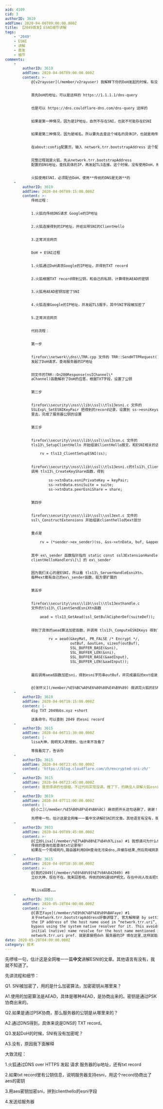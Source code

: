 ```yaml
---
aid: 4109
cid: 3
authorID: 3619
addTime: 2020-04-06T09:00:00.000Z
title: 【2049首发】ESNI细节讲解
tags:
    - '2049'
    - ESNI
    - 讲解
    - 首发
    - 细节
comments:
    -
        authorID: 3619
        addTime: 2020-04-06T09:00:00.000Z
        content: >-
            @[v2rayuser](/member/v2rayuser) 我解释下你的DoH发起的时候，有没有ESNI的问题。


            首先DoH的地址，可以是这样的 https://1.1.1.1/dns-query


            也是可以 https://dns.couldflare-dns.com/dns-query 这样的


            如果是第一种情况，因为是IP地址，自然不存在SNI，也就不可能存在ESNI


            如果是第二种情况，因为是域名，所以要先去查这个域名的具体IP，也就是用传统的DNS查找


            在about:config配置页，输入 network.trr.bootstrapAddress 这个配置后面填入具体的DNS地址


            完整过程就是火狐，先从network.trr.bootstrapAddress
            配置的DNS地址，查找具体的IP，再发起TLS连接。这个时候，没有使用DoH，用的是传统的DNS，所以SNI没有加密


            火狐使用ESNI，必须配合DoH，使用**传统的DNS是无效**的
    -
        authorID: 3619
        addTime: 2020-04-06T09:15:00.000Z
        content: >-
            传统过程：


            1.火狐向传统DNS请求 Google的IP地址


            2.火狐连接得到的IP地址，并给出带SNI的ClientHello


            3.正常浏览网页


            DoH + ESNI过程


            1.火狐通过DoH请求Google的IP地址，并得到TXT record


            2.火狐根据TXT record得到公钥，和自己的私钥，计算得到AEAD的密钥


            3.火狐用AEAD密钥加密了SNI


            4.火狐连接Google的IP地址，并发起TLS握手，其中SNI字段被加密了


            5.正常浏览网页


            代码流程：


            第一步


            firefox\\netwerk\\dns\\TRR.cpp 文件的 TRR::SendHTTPRequest()
            发起了DoH请求，查询服务器的IP地址


            同文件的TRR::On200Response(nsIChannel\*
            aChannel)函数解析了DoH的应答，根据TXT字段，设置了公钥


            第二步


            firefox\\security\\nss\\lib\\ssl\\tls13esni.c 文件的
            SSLExp\_SetESNIKeyPair 把得到的record记录，设置到 ss->esniKeys = keys;
            里去，完成了服务器公钥的设置


            第三步


            firefox\\security\\nss\\lib\\ssl\\ssl3con.c 文件的
            tls13\_SetupClientHello 开始组装ClientHello报文，和ESNI相关的这行

                rv = tls13_ClientSetupESNI(ss);
                

            firefox\\security\\nss\\lib\\ssl\\tls13esni.c的tls13\_ClientSetupESNI函数
            调用 tls13\_CreateKeyShare函数，得到

                    ss->xtnData.esniPrivateKey = keyPair;
                    ss->xtnData.esniSuite = suite;
                    ss->xtnData.peerEsniShare = share;
                

            第四步


            firefox\\security\\nss\\lib\\ssl\\ssl3ext.c 文件的
            ssl\_ConstructExtensions 开始组装clienthello的ext部分


            重点是

                rv = (*sender->ex_sender)(ss, &ss->xtnData, buf, &append);
                

            其中 ex\_sender 函数指针指向 static const ssl3ExtensionHandler
            clientHelloHandlers\[\] 的 ex\_sender


            因为我们关心的是ESNI，所以看 tls13\_ServerHandleEsniXtn，
            每种ext都有自己的ex\_sender函数，挺方便扩展的


            第五步


            firefox\\security\\nss\\lib\\ssl\\tls13exthandle.c
            文件的tls13\_ClientSendEsniXtn函数

                aead = tls13_GetAead(ssl_GetBulkCipherDef(suiteDef));
                

            得到了具体的aead算法加密函数，并调用 tls13\_ComputeESNIKeys 得到了AEAD的密钥

                    rv = aead(&keyMat, PR_FALSE /* Encrypt */,
                              outBuf, &outLen, sizeof(outBuf),
                              SSL_BUFFER_BASE(&sni),
                              SSL_BUFFER_LEN(&sni),
                              SSL_BUFFER_BASE(&aadInput),
                              SSL_BUFFER_LEN(&aadInput));
                

            最后调用aead函数加密sni，得到esni字符串outBuf，并完成最后的ext组装！


            @[张怀义](/member/%E5%BC%A0%E6%80%80%E4%B9%89) 我讲完火狐的ESNI加密流程代码分析了
    -
        authorID: 3619
        addTime: 2020-04-06T10:15:00.000Z
        content: |-
            dig TXT 2049bbs.xyz +short

            这条命令，可以查到 2049 的esni record
    -
        authorID: 3615
        addTime: 2020-04-06T11:30:00.000Z
        content: |-
            lisa大神，我明天入职报到，估计来不及看了

            等我看完了，告诉你
    -
        authorID: 3615
        addTime: 2020-04-06T23:45:00.000Z
        content: 'https://blog.cloudflare.com/zh/encrypted-sni-zh/'
    -
        authorID: 3615
        addTime: 2020-04-06T23:45:00.000Z
        content: 我觉得讲的也很细，不过代码实现没讲。搜了下，的确没人讲解火狐esni代码实现的文章
    -
        authorID: 3619
        addTime: 2020-04-07T11:00:00.000Z
        content: |-
            @[小二](/member/%E5%B0%8F%E4%BA%8C) 麻烦把开头这句话删了，谢谢！

            先啰嗦一句，估计这是全网唯一一篇中文讲解ESNI的文章。其他语言有没有，我就不知道了。
    -
        authorID: 3933
        addTime: 2020-04-09T09:45:00.000Z
        content: >-
            @[立紗Lisa](/member/%E7%AB%8B%E7%B4%97Lisa) #1 我想请问为什么使用传统的DNS是无效的呢?
            传统的查询也能查询txt记录呀!
            如果在一个局域网内,路由器利用DOH查询无污染dns,并缓存结果,然后局域网其他机器用传统dns方式向路由器查询,为什么esni也不起作用呢?
    -
        authorID: 3615
        addTime: 2020-04-09T10:30:00.000Z
        content: >-
            @[我的2049](/member/%E6%88%91%E7%9A%842049) #8
            立纱大神，现在不在。我来回答吧。传统的DNS是UDP明文。存在中间人攻击把txt里的公钥换成攻击者的，然后esni对攻击者来说就是明文了。所以，rfc规范里明确要求，不能使用传统DNS来实现esni。


            等Lisa回答。。。
    -
        authorID: 3933
        addTime: 2020-05-28T04:00:00.000Z
        content: >-
            @[霏艺Faye](/member/%E9%9C%8F%E8%89%BAFaye) #1
            关于network.trr.bootstrapAddress好像讲错了, 官方解释是 by setting this field to
            the IP address of the host name used in “network.trr.uri”, you can
            bypass using the system native resolver for it. This avoids that
            initial (native) name resolve for the host name mentioned in the
            network.trr.uri pref. 就是直接把doh 服务器的IP 填在这里,这样就能避免doh 服务器被域名污染了.
date: 2020-05-28T04:00:00.000Z
category: 技术
---
```


先啰嗦一句，估计这是全网唯一一篇**中文**讲解ESNI的文章。其他语言有没有，我就不知道了。

先讲流程和细节：

Q1. SNI被加密了，用的是什么加密算法，加密密钥从哪里来？

A1.使用的加密算法是AEAD，具体是哪种AEAD，是协商出来的。密钥是通过PSK协商出来的。

Q2.如果是通过PSK协商，那么服务器的公钥是从哪里来的？

A2.通过DNS得到，具体来说是DNS的 TXT record。

Q3.发起DoH的时候，SNI有没有加密呢？

A3.没有，原因我下面解释

大致流程：

1.火狐通过DNS over HTTPS 发起 请求 服务器的ip地址，还有txt record

2.如果txt record里有公钥信息，说明服务器支持esni，用这个record协商出了aes的密钥

3.用aes密钥加密sni，拼到clienthello的esni字段

4.发送给服务器
